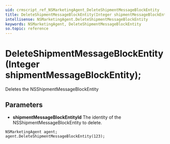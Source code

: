 ```yaml
---
uid: crmscript_ref_NSMarketingAgent_DeleteShipmentMessageBlockEntity
title: DeleteShipmentMessageBlockEntity(Integer shipmentMessageBlockEntity);
intellisense: NSMarketingAgent.DeleteShipmentMessageBlockEntity
keywords: NSMarketingAgent, DeleteShipmentMessageBlockEntity
so.topic: reference
---
```


# DeleteShipmentMessageBlockEntity(Integer shipmentMessageBlockEntity);

Deletes the NSShipmentMessageBlockEntity
 
## Parameters

* **shipmentMessageBlockEntityId** The identity of the NSShipmentMessageBlockEntity to delete.

```crmscript
NSMarketingAgent agent;
agent.DeleteShipmentMessageBlockEntity(123);
```

